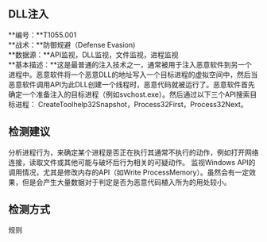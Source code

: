 ## DLL注入  
**编号：**T1055.001  
**战术：**防御规避（Defense Evasion)  
**数据源：**API监视，DLL监视，文件监视，进程监视  
**基本描述：**这是最普通的注入技术之一，通常被用于注入恶意软件到另一个进程中。恶意软件将一个恶意DLL的地址写入一个目标进程的虚拟空间中，然后当恶意软件调用API为此DLL创建一个线程时，恶意代码就被运行了。恶意软件首先确定一个准备注入的目标进程（例如svchost.exe）。然后通过以下三个API搜索目标进程：
CreateToolhelp32Snapshot，Process32First，Process32Next。  
## 检测建议  
分析进程行为，来确定某个进程是否正在执行其通常不执行的动作，例如打开网络连接，读取文件或其他可能与破坏后行为相关的可疑动作。
监视Windows API的调用情况，尤其是修改内存的API（如Write ProcessMemory）。虽然会有一定效果，但是会产生大量数据对于判定是否为恶意代码植入所为的用处较小。  
## 检测方式  
规则